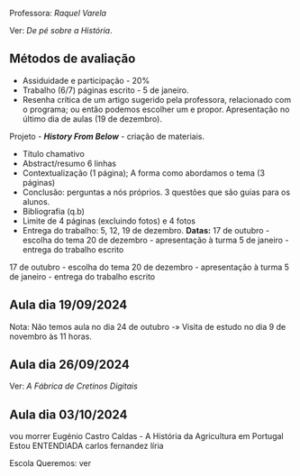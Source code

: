 Professora: *Raquel Varela*

Ver: *De pé sobre a História*.

## Métodos de avaliação
- Assiduidade e participação - 20%
- Trabalho (6/7) páginas escrito - 5 de janeiro. 
- Resenha crítica de um artigo sugerido pela professora, relacionado com o programa; ou então podemos escolher um e propor. Apresentação no último dia de aulas (19 de dezembro).

Projeto - ***History From Below*** - criação de materiais.
- Título chamativo
- Abstract/resumo 6 linhas
- Contextualização (1 página); A forma como abordamos o tema (3 páginas)
- Conclusão: perguntas a nós próprios. 3 questões que são guias para os alunos.
- Bibliografia (q.b)
- Limite de 4 páginas (excluindo fotos) e 4 fotos 
- Entrega do trabalho: 5, 12, 19 de dezembro.
**Datas:**
17 de outubro - escolha do tema
20 de dezembro - apresentação à turma
5 de janeiro - entrega do trabalho escrito

17 de outubro - escolha do tema
20 de dezembro - apresentação à turma
5 de janeiro - entrega do trabalho escrito

## Aula dia 19/09/2024
Nota: Não temos aula no dia 24 de outubro -» Visita de estudo no dia 9 de novembro às 11 horas.
## Aula dia 26/09/2024
Ver: *A Fábrica de Cretinos Digitais*
## Aula dia 03/10/2024
vou morrer
Eugénio Castro Caldas - A História da Agricultura em Portugal
Estou ENTENDIADA
carlos fernandez líria

Escola Queremos: ver